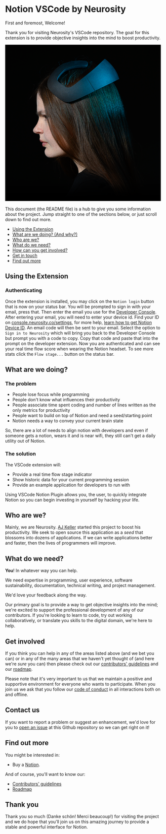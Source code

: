 # Notion VSCode by Neurosity

First and foremost, Welcome!

Thank you for visiting Neurosity's VSCode repository. The goal for this extension is to provide objective insights into the mind to boost productivity.

![Notion on Model](images/notion-preview.png)

This document (the README file) is a hub to give you some information about the project. Jump straight to one of the sections below, or just scroll down to find out more.

- [Using the Extension](#using-the-extension)
- [What are we doing? (And why?)](#what-are-we-doing)
- [Who are we?](#who-are-we)
- [What do we need?](#what-do-we-need)
- [How can you get involved?](#get-involved)
- [Get in touch](#contact-us)
- [Find out more](#find-out-more)

## Using the Extension

### Authenticating

Once the extension is installed, you may click on the `Notion login` button that is now on your status bar. You will be prompted to sign in with your email, press that. Then enter the email you use for the [Developer Console](console.neurosity.co). After entering your email, you will need to enter your device id. Find your ID on [console.neurosity.co/settings](console.neurosity.co/settings), for more help, [learn how to get Notion Device ID](https://support.neurosity.co/hc/en-us/articles/360037198152-Get-Notion-Device-ID). An email code will then be sent to your email. Select the option to `Sign in to Neurosity` which will bring you back to the Developer Console but prompt you with a code to copy. Copy that code and paste that into the prompt on the developer extension. Now you are authenticated and can see your real time flow score when wearing the Notion headset. To see more stats click the `Flow stage...` button on the status bar.

## What are we doing?

### The problem

- People lose focus while programming
- People don't know what influences their productivity
- People associate time spent coding and number of lines written as the only metrics for productivity
- People want to build on top of Notion and need a seed/starting point
- Notion needs a way to convey your current brain state

So, there are a lot of needs to align notion with developers and even if someone gets a notion, wears it and is near wifi, they still can't get a daily utility out of Notion.

### The solution

The VSCode extension will:

- Provide a real time flow stage indicator
- Show historic data for your current programming session
- Provide an example application for developers to run with

Using VSCode Notion Plugin allows you, the user, to quickly integrate Notion so you can begin investing in yourself by hacking your life.

## Who are we?

Mainly, we are Neurosity. [AJ Keller](https://twitter.com/andrewjaykeller) started this project to boost his productivity. We seek to open source this application as a _seed_ that blossoms into dozens of applications. If we can write applications better and faster, then the lives of programmers will improve.

## What do we need?

**You**! In whatever way you can help.

We need expertise in programming, user experience, software sustainability, documentation, technical writing, and project management.

We'd love your feedback along the way.

Our primary goal is to provide a way to get objective insights into the mind; we're excited to support the professional development of any of our contributors. If you're looking to learn to code, try out working collaboratively, or translate you skills to the digital domain, we're here to help.

## Get involved

If you think you can help in any of the areas listed above (and we bet you can) or in any of the many areas that we haven't yet thought of (and here we're _sure_ you can) then please check out our [contributors' guidelines](CONTRIBUTING.md) and our [roadmap](ROADMAP.md).

Please note that it's very important to us that we maintain a positive and supportive environment for everyone who wants to participate. When you join us we ask that you follow our [code of conduct](CODE_OF_CONDUCT.md) in all interactions both on and offline.

## Contact us

If you want to report a problem or suggest an enhancement, we'd love for you to [open an issue](../../issues) at this Github repository so we can get right on it!

## Find out more

You might be interested in:

- Buy a [Notion](https://neurosity.co).

And of course, you'll want to know our:

- [Contributors' guidelines](CONTRIBUTING.md)
- [Roadmap](ROADMAP.md)

## Thank you

Thank you so much (Danke schön! Merci beaucoup!) for visiting the project and we do hope that you'll join us on this amazing journey to provide a stable and powerful interface for Notion.
